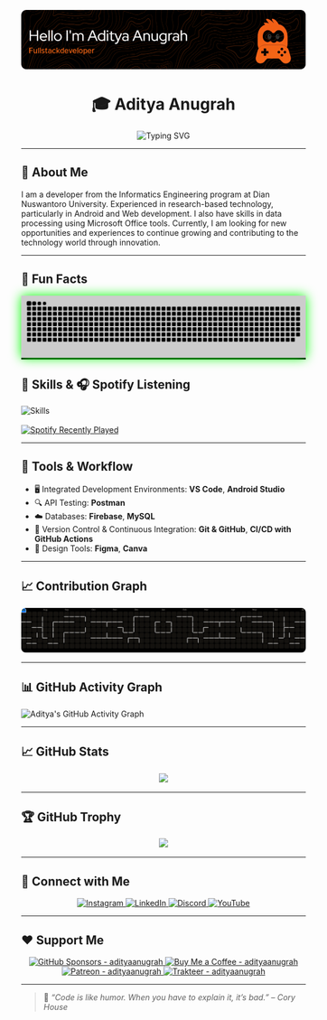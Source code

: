 ![Profile Image](img/benner.png)

<h1 align="center">🎓 Aditya Anugrah</h1>

<p align="center">
  <img src="https://readme-typing-svg.herokuapp.com?font=Fira+Code&duration=3000&pause=1000&color=F75C7E&center=true&vCenter=true&width=435&lines=Hello,+I'm+Aditya+Anugrah!;Web+%26+Android+Developer;Tech+Enthusiast+%F0%9F%A4%96;Let's+Build+Cool+Stuff!+%F0%9F%9A%80" alt="Typing SVG" />
</p>

---

## 👋 About Me

I am a developer from the Informatics Engineering program at Dian Nuswantoro University. Experienced in research-based technology, particularly in Android and Web development. I also have skills in data processing using Microsoft Office tools. Currently, I am looking for new opportunities and experiences to continue growing and contributing to the technology world through innovation.

---
## 🎉 Fun Facts

<p align="center" style="background-color:black;">
  <img src="https://raw.githubusercontent.com/Platane/snk/output/github-contribution-grid-snake.svg" alt="Versi gelap dan full keren" style="filter: brightness(0.8) drop-shadow(0 0 10px #00ff00);" />
</p>


## 🧠 Skills & 🎧 Spotify Listening

<div class="grid grid-cols-1 md:grid-cols-2 gap-10">
  <div class="flex flex-col items-center">
    <img src="https://skillicons.dev/icons?i=html,css,javascript,react,kotlin,nodejs,php,figma,mysql&theme=dark" alt="Skills" class="max-w-full rounded-lg shadow-lg" />
  </div>
  <br >
  <div class="flex flex-col items-center">
    <a href="https://open.spotify.com/user/314fdf4yxvzmj66jedzzyttt5sua">
      <img src="https://spotify-recently-played-readme.vercel.app/api?user=314fdf4yxvzmj66jedzzyttt5sua&count=3" alt="Spotify Recently Played" class="max-w-full rounded-lg shadow-lg" />
    </a>
  </div>
</div>

---

## 🔧 Tools & Workflow

- 🖥️ Integrated Development Environments: **VS Code**, **Android Studio**
- 🔍 API Testing: **Postman**
- ☁️ Databases: **Firebase**, **MySQL**
- 🔄 Version Control & Continuous Integration: **Git & GitHub**, **CI/CD with GitHub Actions**
- 🎨 Design Tools: **Figma**, **Canva**

---
## 📈 Contribution Graph

<div align="center" style="filter: invert(1);">
  <img src="https://raw.githubusercontent.com/AdiityaAnugrah/AdiityaAnugrah/output/pacman-contribution-graph.svg" alt="Pacman Contribution Graph" style="border-radius: 8px; box-shadow: 0 4px 8px rgba(0, 0, 0, 0.1);" />
</div>

---

## 📊 GitHub Activity Graph

![Aditya's GitHub Activity Graph](https://github-readme-activity-graph.vercel.app/graph?username=AdiityaAnugrah&theme=github-dark)

---



## 📈 GitHub Stats

<div align="center">
  <!-- <img src="https://github-readme-stats.vercel.app/api?username=AdiityaAnugrah&show_icons=true&theme=radical&hide_border=true" /> -->
  <img src="https://github-readme-stats.vercel.app/api/top-langs/?username=AdiityaAnugrah&layout=compact&theme=dark&hide_border=true" />
</div>

---

## 🏆 GitHub Trophy

<p align="center">
  <img src="https://github-profile-trophy.vercel.app/?username=AdiityaAnugrah&theme=dark&margin-w=10&no-frame=true" />
</p>

---

## 🤝 Connect with Me

<div align="center">
  <a href="https://instagram.com/adiityaanugrah">
    <img src="https://img.shields.io/badge/Instagram-E4405F?style=for-the-badge&logo=instagram&logoColor=white" alt="Instagram" />
  </a>
  <a href="https://www.linkedin.com/in/aditya-anugrah">
    <img src="https://img.shields.io/badge/LinkedIn-0077B5?style=for-the-badge&logo=linkedin&logoColor=white" alt="LinkedIn" />
  </a>
  <a href="https://discord.com/users/adiityaanugrah">
    <img src="https://img.shields.io/badge/Discord-5865F2?style=for-the-badge&logo=discord&logoColor=white" alt="Discord" />
  </a>
  <a href="https://www.youtube.com/@AdityaAnugrah?sub_confirmation=1">
    <img src="https://img.shields.io/badge/YouTube-FF0000?style=for-the-badge&logo=youtube&logoColor=white" alt="YouTube" />
  </a>
</div>

---

## ❤️ Support Me

<p align="center">
  <a href="https://github.com/sponsors/adiityaanugrah">
    <img src="https://img.shields.io/badge/GitHub_Sponsors-adityaanugrah-EA4AAA?logo=githubsponsors" alt="GitHub Sponsors - adityaanugrah" />
  </a>
  <a href="https://buymeacoffee.com/adiityaanugrah">
    <img src="https://img.shields.io/badge/Buy_Me_a_Coffee-adityaanugrah-FFDD00?logo=buymeacoffee" alt="Buy Me a Coffee - adityaanugrah" />
  </a>
  <a href="https://patreon.com/adiityaanugrah">
    <img src="https://img.shields.io/badge/Patreon-adityaanugrah-F96854?logo=patreon" alt="Patreon - adityaanugrah" />
  </a>
  <a href="https://trakteer.id/adiityaanugrah">
    <img src="https://img.shields.io/badge/Trakteer-adityaanugrah-FF2D20?logo=trakteer" alt="Trakteer - adityaanugrah" />
  </a>
</p>

---

> 💬 *“Code is like humor. When you have to explain it, it’s bad.” – Cory House*

